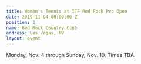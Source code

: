 ```yaml
---
title: Women's Tennis at ITF Red Rock Pro Open
date: 2019-11-04 00:00:00 Z
position: 2
name: Red Rock Country Club
address: Las Vegas, NV
layout: event
---
```


Monday, Nov. 4 through Sunday, Nov. 10.  Times TBA.